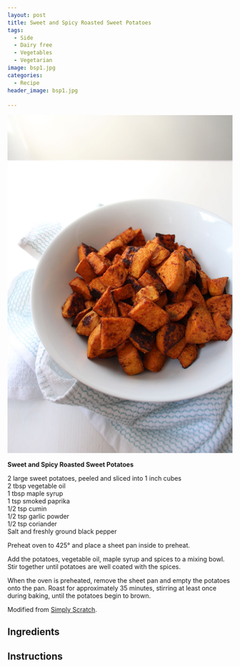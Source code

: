 ```yaml
---
layout: post
title: Sweet and Spicy Roasted Sweet Potatoes
tags:
  - Side
  - Dairy free
  - Vegetables
  - Vegetarian
image: bsp1.jpg
categories:
  - Recipe
header_image: bsp1.jpg

---
```


![Image of Sweet and Spicy Roasted Sweet Potatoes.](/upload/bsp1.jpg)

**Sweet and Spicy Roasted Sweet Potatoes**  
  
2 large sweet potatoes, peeled and sliced into 1 inch cubes  
2 tbsp vegetable oil  
1 tbsp maple syrup  
1 tsp smoked paprika  
1/2 tsp cumin  
1/2 tsp garlic powder  
1/2 tsp coriander  
Salt and freshly ground black pepper  
  
Preheat oven to 425° and place a sheet pan inside to preheat.  
  
Add the potatoes, vegetable oil, maple syrup and spices to a mixing bowl. Stir together until potatoes are well coated with the spices.  
  
When the oven is preheated, remove the sheet pan and empty the potatoes onto the pan. Roast for approximately 35 minutes, stirring at least once during baking, until the potatoes begin to brown.  
  
Modified from [Simply Scratch](http://www.simplyscratch.com/2016/03/sweet-and-smoky-roasted-sweet-potatoes.html).

## Ingredients



## Instructions








